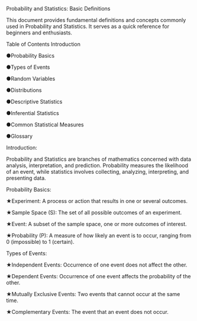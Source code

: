 Probability and Statistics: Basic Definitions

This document provides fundamental definitions and concepts commonly used in Probability and Statistics. It serves as a quick reference for beginners and enthusiasts.

Table of Contents
Introduction

●Probability Basics

●Types of Events

●Random Variables

●Distributions

●Descriptive Statistics

●Inferential Statistics

●Common Statistical Measures

●Glossary

Introduction:

Probability and Statistics are branches of mathematics concerned with data analysis, interpretation, and prediction. Probability measures the likelihood of an event, while statistics involves collecting, analyzing, interpreting, and presenting data.

Probability Basics:

★Experiment: A process or action that results in one or several outcomes.

★Sample Space (S): The set of all possible outcomes of an experiment.

★Event: A subset of the sample space, one or more outcomes of interest.

★Probability (P): A measure of how likely an event is to occur, ranging from 0 (impossible) to 1 (certain).

Types of Events:

★Independent Events: Occurrence of one event does not affect the other.

★Dependent Events: Occurrence of one event affects the probability of the other.

★Mutually Exclusive Events: Two events that cannot occur at the same time.

★Complementary Events: The event that an event does not occur.





